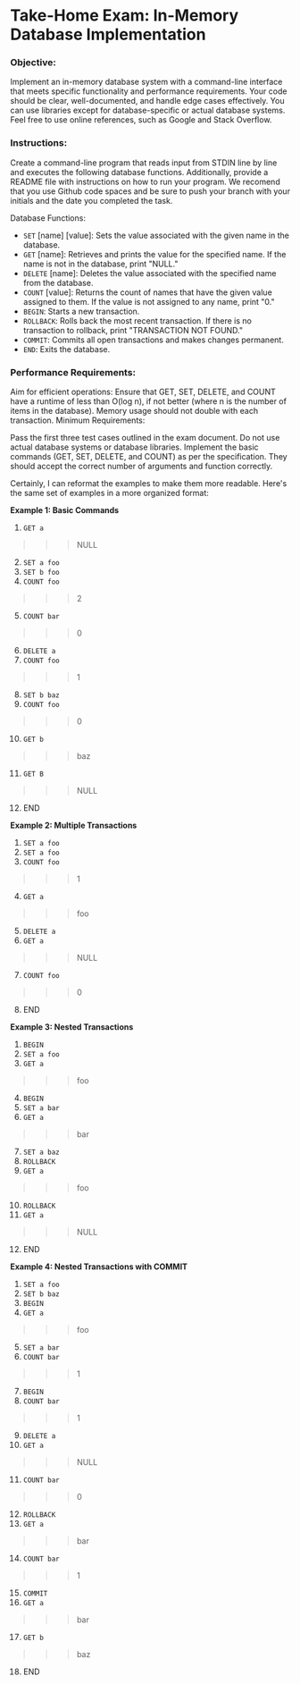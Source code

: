 # Take-Home Exam: In-Memory Database Implementation

### Objective:
Implement an in-memory database system with a command-line interface that meets specific functionality and performance requirements. Your code should be clear, well-documented, and handle edge cases effectively. You can use libraries except for database-specific or actual database systems. Feel free to use online references, such as Google and Stack Overflow.

### Instructions:
Create a command-line program that reads input from STDIN line by line and executes the following database functions. Additionally, provide a README file with instructions on how to run your program. We recomend that you use Github code spaces and be sure to push your branch with your initials and the date you completed the task. 

Database Functions:

- `SET` [name] [value]: Sets the value associated with the given name in the database.
- `GET` [name]: Retrieves and prints the value for the specified name. If the name is not in the database, print "NULL."
- `DELETE` [name]: Deletes the value associated with the specified name from the database.
- `COUNT` [value]: Returns the count of names that have the given value assigned to them. If the value is not assigned to any name, print "0."
- `BEGIN`: Starts a new transaction.
- `ROLLBACK`: Rolls back the most recent transaction. If there is no transaction to rollback, print "TRANSACTION NOT FOUND."
- `COMMIT`: Commits all open transactions and makes changes permanent.
- `END`: Exits the database.
### Performance Requirements:

Aim for efficient operations: Ensure that GET, SET, DELETE, and COUNT have a runtime of less than O(log n), if not better (where n is the number of items in the database).
Memory usage should not double with each transaction.
Minimum Requirements:

Pass the first three test cases outlined in the exam document.
Do not use actual database systems or database libraries.
Implement the basic commands (GET, SET, DELETE, and COUNT) as per the specification. They should accept the correct number of arguments and function correctly.

Certainly, I can reformat the examples to make them more readable. Here's the same set of examples in a more organized format:

**Example 1: Basic Commands**

1. `GET a`
>>> NULL
2. `SET a foo`
3. `SET b foo`
4. `COUNT foo`
>>> 2
5. `COUNT bar`
>>> 0
6. `DELETE a`
7. `COUNT foo`
>>> 1
8. `SET b baz`
9. `COUNT foo`
>>> 0
10. `GET b`
>>> baz
11. `GET B`
>>> NULL
12. END

**Example 2: Multiple Transactions**

1. `SET a foo`
2. `SET a foo`
3. `COUNT foo`
>>> 1
4. `GET a`
>>> foo
5. `DELETE a`
6. `GET a`
>>> NULL
7. `COUNT foo`
>>> 0
8. END

**Example 3: Nested Transactions**

1. `BEGIN`
2. `SET a foo`
3. `GET a`
>>> foo
4. `BEGIN`
5. `SET a bar`
6. `GET a`
>>> bar
7. `SET a baz`
8. `ROLLBACK`
9. `GET a`
>>> foo
10. `ROLLBACK`
11. `GET a`
>>> NULL
12. END

**Example 4: Nested Transactions with COMMIT**

1. `SET a foo`
2. `SET b baz`
3. `BEGIN`
4. `GET a`
>>> foo
5. `SET a bar`
6. `COUNT bar`
>>> 1
7. `BEGIN`
8. `COUNT bar`
>>> 1
9. `DELETE a`
10. `GET a`
>>> NULL
11. `COUNT bar`
>>> 0
12. `ROLLBACK`
13. `GET a`
>>> bar
14. `COUNT bar`
>>> 1
15. `COMMIT`
16. `GET a`
>>> bar
17. `GET b`
>>> baz
18. END
